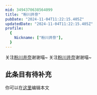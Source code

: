 ```yaml
---
mid: 3494370638564099
title: "粉川井奈"
pubDate: "2024-11-04T11:22:15.405Z"
updatedDate: "2024-11-04T11:22:15.405Z"
profile:
  {
    Nickname: ["粉川井奈"],
  }
---
```


关注[粉川井奈](https://space.bilibili.com/3494370638564099)谢谢喵~ 关注[粉川井奈](https://space.bilibili.com/3494370638564099)谢谢喵~

## 此条目有待补充
你可以在[这里](https://github.com/Yuhanawa/VTuber.ICU-Content/edit/master/v/粉川井奈/index.md)编辑本文
